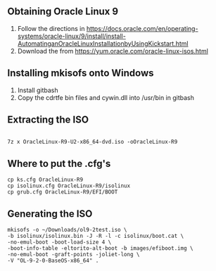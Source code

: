 ## Obtaining Oracle Linux 9

1. Follow the directions in https://docs.oracle.com/en/operating-systems/oracle-linux/9/install/install-AutomatinganOracleLinuxInstallationbyUsingKickstart.html
1. Download the from https://yum.oracle.com/oracle-linux-isos.html

## Installing mkisofs onto Windows

1. Install gitbash
1. Copy the cdrtfe bin files and cywin.dll into /usr/bin in gitbash

## Extracting the ISO
```

7z x OracleLinux-R9-U2-x86_64-dvd.iso -oOracleLinux-R9

```

## Where to put the .cfg's

```
cp ks.cfg OracleLinux-R9
cp isolinux.cfg OracleLinux-R9/isolinux
cp grub.cfg OracleLinux-R9/EFI/BOOT
```

## Generating the ISO

```
mkisofs -o ~/Downloads/ol9-2test.iso \
-b isolinux/isolinux.bin -J -R -l -c isolinux/boot.cat \
-no-emul-boot -boot-load-size 4 \
-boot-info-table -eltorito-alt-boot -b images/efiboot.img \
-no-emul-boot -graft-points -joliet-long \
-V "OL-9-2-0-BaseOS-x86_64" .
```
